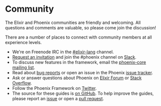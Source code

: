 # Community

The Elixir and Phoenix communities are friendly and welcoming. All questions and comments are valuable, so please come join the discussion!

There are a number of places to connect with community members at all experience levels.

* We're on Freenode IRC in the [\#elixir-lang](http://webchat.freenode.net/?channels=elixir-lang) channel.
* [Request an invitation](https://elixir-slackin.herokuapp.com/) and join the #phoenix channel on [Slack](https://elixir-lang.slack.com).
* To discuss new features in the framework, email the [phoenix-core mailing list](http://groups.google.com/group/phoenix-core).
* Read about [bug reports](https://github.com/phoenixframework/phoenix/blob/master/CONTRIBUTING.md#bug-reports) or open an issue in the Phoenix [issue tracker](https://github.com/phoenixframework/phoenix/issues).
* Ask or answer questions about Phoenix on [Elixir Forum](https://elixirforum.com/c/phoenix-forum) or [Stack Overflow](http://stackoverflow.com/questions/tagged/phoenix-framework).
* Follow the Phoenix Framework on [Twitter](https://twitter.com/elixirphoenix).
* The source for these guides is [on GitHub](https://github.com/phoenixframework/phoenix_guides). To help improve the guides, please report an [issue](https://github.com/phoenixframework/phoenix_guides/issues) or open a [pull request](https://github.com/phoenixframework/phoenix_guides/pulls).
